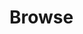 # Browse


<script>
  let apiBase = `https://lively-kernel.org/bp2021dev`
 
 
 
 
  this.loadAlbums = async () => {
       this.albums = await fetch('https://lively-kernel.org/bp2021dev/albums/', {
        headers: {
          authorization: "Bearer " +  localStorage["bp2021jwt"] ,
        }
      }).then(r => r.json())
    this.result.textContent = JSON.stringify(this.albums,undefined,  2)    
  }
 
   this.browseAlbums = () => {
      this.result.innerHTML = ""
      var album = this.albums[0]
      for(let ea of album.pictures) {
        this.result.appendChild(<img src={apiBase + ea.Picture.media.formats.thumbnail.url}></img>)
      }    
   }
    
  let loginButton = <button click={async () => {

    let username = localStorage["bp2021username"] || "user@foo"
    username = await lively.prompt("username", username)

    localStorage["bp2021username"] = username

    var password = await lively.prompt("password", "", custom => {
      custom.get("#prompt").setAttribute("type", "password")
    })

    var resp = await fetch(apiBase + '/auth/local', {
        method: "POST",
        headers: {
          "content-type":  "application/json"
        },
        body: JSON.stringify({
          identifier: username,
          password: password,
        })
      })

    if (resp.status == 200) {
      loginButton.style.background = "green"
    } else {
      loginButton.style.background = "red" 
    }
    var loginData = await resp.json()

  
  this.result.textContent = JSON.stringify(loginData, undefined, 2)
  
  localStorage["bp2021jwt"] = loginData.jwt 


}}>login</button>

 var logoutButton = <button click={() => {
      delete localStorage["bp2021jwt"] 
      lively.notify("logged out")
      this.result.textContent = ""
       loginButton.style.background = "" 
      
    }}>logout</button>
 
  this.result = document.createElement("pre");

  var albumsButton = <button click={async () => {
    this.loadAlbums()
  }}>albums</button>
  
  var browseButton = <button click={async () => {
    this.browseAlbums()
    
  }}>browse</button>
  


  var pane = <div>{loginButton}{logoutButton}{albumsButton}{browseButton}{this.result}</div>;
  pane
</script>




